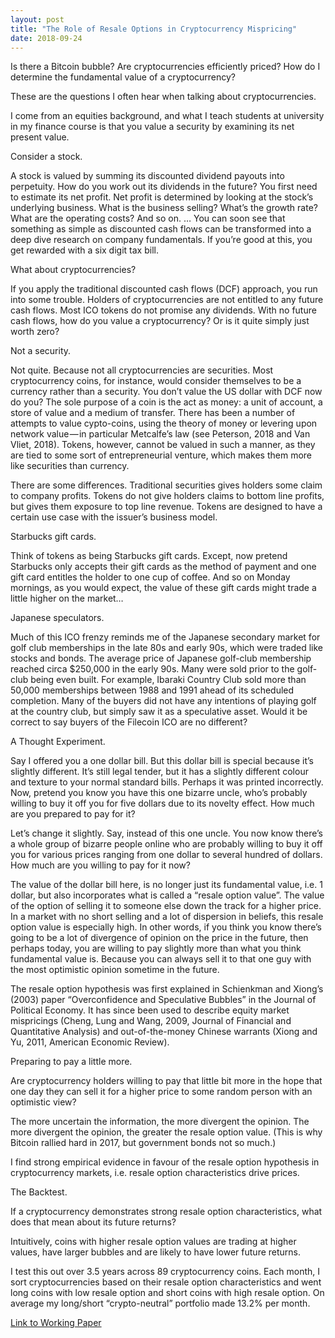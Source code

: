 ```yaml
---
layout: post
title: "The Role of Resale Options in Cryptocurrency Mispricing"
date: 2018-09-24
---
```


Is there a Bitcoin bubble? Are cryptocurrencies efficiently priced? How do I determine the fundamental value of a cryptocurrency?

These are the questions I often hear when talking about cryptocurrencies.

I come from an equities background, and what I teach students at university in my finance course is that you value a security by examining its net present value.

Consider a stock.

A stock is valued by summing its discounted dividend payouts into perpetuity. How do you work out its dividends in the future? You first need to estimate its net profit. Net profit is determined by looking at the stock’s underlying business. What is the business selling? What’s the growth rate? What are the operating costs? And so on. … You can soon see that something as simple as discounted cash flows can be transformed into a deep dive research on company fundamentals. If you’re good at this, you get rewarded with a six digit tax bill.

What about cryptocurrencies?

If you apply the traditional discounted cash flows (DCF) approach, you run into some trouble. Holders of cryptocurrencies are not entitled to any future cash flows. Most ICO tokens do not promise any dividends. With no future cash flows, how do you value a cryptocurrency? Or is it quite simply just worth zero?

Not a security.

Not quite. Because not all cryptocurrencies are securities. Most cryptocurrency coins, for instance, would consider themselves to be a currency rather than a security. You don’t value the US dollar with DCF now do you? The sole purpose of a coin is the act as money: a unit of account, a store of value and a medium of transfer. There has been a number of attempts to value cypto-coins, using the theory of money or levering upon network value — in particular Metcalfe’s law (see Peterson, 2018 and Van Vliet, 2018). Tokens, however, cannot be valued in such a manner, as they are tied to some sort of entrepreneurial venture, which makes them more like securities than currency.

There are some differences. Traditional securities gives holders some claim to company profits. Tokens do not give holders claims to bottom line profits, but gives them exposure to top line revenue. Tokens are designed to have a certain use case with the issuer’s business model.

Starbucks gift cards.

Think of tokens as being Starbucks gift cards. Except, now pretend Starbucks only accepts their gift cards as the method of payment and one gift card entitles the holder to one cup of coffee. And so on Monday mornings, as you would expect, the value of these gift cards might trade a little higher on the market…

Japanese speculators.

Much of this ICO frenzy reminds me of the Japanese secondary market for golf club memberships in the late 80s and early 90s, which were traded like stocks and bonds. The average price of Japanese golf-club membership reached circa $250,000 in the early 90s. Many were sold prior to the golf-club being even built. For example, Ibaraki Country Club sold more than 50,000 memberships between 1988 and 1991 ahead of its scheduled completion. Many of the buyers did not have any intentions of playing golf at the country club, but simply saw it as a speculative asset. Would it be correct to say buyers of the Filecoin ICO are no different?

A Thought Experiment.

Say I offered you a one dollar bill. But this dollar bill is special because it’s slightly different. It’s still legal tender, but it has a slightly different colour and texture to your normal standard bills. Perhaps it was printed incorrectly. Now, pretend you know you have this one bizarre uncle, who’s probably willing to buy it off you for five dollars due to its novelty effect. How much are you prepared to pay for it?

Let’s change it slightly. Say, instead of this one uncle. You now know there’s a whole group of bizarre people online who are probably willing to buy it off you for various prices ranging from one dollar to several hundred of dollars. How much are you willing to pay for it now?

The value of the dollar bill here, is no longer just its fundamental value, i.e. 1 dollar, but also incorporates what is called a “resale option value”. The value of the option of selling it to someone else down the track for a higher price. In a market with no short selling and a lot of dispersion in beliefs, this resale option value is especially high. In other words, if you think you know there’s going to be a lot of divergence of opinion on the price in the future, then perhaps today, you are willing to pay slightly more than what you think fundamental value is. Because you can always sell it to that one guy with the most optimistic opinion sometime in the future.

The resale option hypothesis was first explained in Schienkman and Xiong’s (2003) paper “Overconfidence and Speculative Bubbles” in the Journal of Political Economy. It has since been used to describe equity market mispricings (Cheng, Lung and Wang, 2009, Journal of Financial and Quantitative Analysis) and out-of-the-money Chinese warrants (Xiong and Yu, 2011, American Economic Review).

Preparing to pay a little more.

Are cryptocurrency holders willing to pay that little bit more in the hope that one day they can sell it for a higher price to some random person with an optimistic view?

The more uncertain the information, the more divergent the opinion. The more divergent the opinion, the greater the resale option value. (This is why Bitcoin rallied hard in 2017, but government bonds not so much.)

I find strong empirical evidence in favour of the resale option hypothesis in cryptocurrency markets, i.e. resale option characteristics drive prices.

The Backtest.

If a cryptocurrency demonstrates strong resale option characteristics, what does that mean about its future returns?

Intuitively, coins with higher resale option values are trading at higher values, have larger bubbles and are likely to have lower future returns.

I test this out over 3.5 years across 89 cryptocurrency coins. Each month, I sort cryptocurrencies based on their resale option characteristics and went long coins with low resale option and short coins with high resale option. On average my long/short “crypto-neutral” portfolio made 13.2% per month.

[Link to Working Paper](https://papers.ssrn.com/sol3/papers.cfm?abstract_id=3253208)


